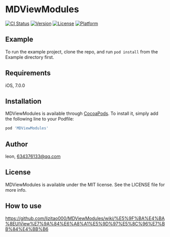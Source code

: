 
# MDViewModules

[![CI Status](http://img.shields.io/travis/lizitao000/MDViewModules.svg?style=flat)](https://travis-ci.org/lizitao000/MDViewModules)
[![Version](https://img.shields.io/cocoapods/v/MDViewModules.svg?style=flat)](http://cocoapods.org/pods/MDViewModules)
[![License](https://img.shields.io/cocoapods/l/MDViewModules.svg?style=flat)](http://cocoapods.org/pods/MDViewModules)
[![Platform](https://img.shields.io/cocoapods/p/MDViewModules.svg?style=flat)](http://cocoapods.org/pods/MDViewModules)

## Example

To run the example project, clone the repo, and run `pod install` from the Example directory first.

## Requirements

iOS, 7.0.0

## Installation

MDViewModules is available through [CocoaPods](http://cocoapods.org). To install
it, simply add the following line to your Podfile:

```ruby
pod 'MDViewModules'
```

## Author

leon, 634376133@qq.com

## License

MDViewModules is available under the MIT license. See the LICENSE file for more info.

## How to use

https://github.com/lizitao000/MDViewModules/wiki/%E5%9F%BA%E4%BA%8EUIView%E7%9A%84%E6%A8%A1%E5%9D%97%E5%8C%96%E7%BB%84%E4%BB%B6
